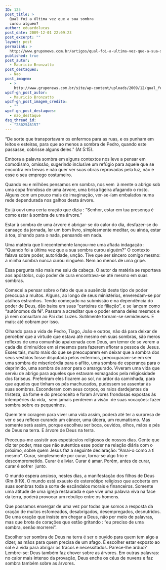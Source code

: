 ```yaml
---
ID: 125
post_title: >
  Qual foi a última vez que a sua sombra
  curou alguém?
author: eduardolucas
post_date: 2009-12-01 22:09:23
post_excerpt: ""
layout: post
permalink: >
  http://www.gruponews.com.br/artigos/qual-foi-a-ultima-vez-que-a-sua-sombra-curou-alguem
published: true
post_autor:
  - Mauricio Bronzatto
post_destaques:
  - Nao
post_imagem:
  - >
    http://www.gruponews.com.br/site/wp-content/uploads/2009/12/qual_foi_a_ultima_vez_que_a_sua_sombra_curou_alguem.jpg
wpcf-gn_post_autor:
  - Mauricio Bronzatto
wpcf-gn_post_imagem_credito:
  - ""
wpcf-gn_post_destaques:
  - nao_destaque
dsq_thread_id:
  - "2802546157"
---
```

“De sorte que transportavam os enfermos para as ruas, e os punham em leitos e esteiras, para que ao menos a sombra de Pedro, quando este passasse, cobrisse alguns deles.” (At 5:15).

Embora a palavra sombra em alguns contextos nos leve a pensar em comodismo, omissão, sugerindo inclusive um refúgio para aquele que se encontra em trevas e não quer ver suas obras reprovadas pela luz, não é esse o seu emprego costumeiro.

Quando eu e milhões pensamos em sombra, nos vem  à mente o abrigo sob uma copa frondosa de uma árvore, uma brisa ligeira afagando o rosto. Alguns com um pouco mais de imaginação, ver-se-íam embalados numa rede dependurada nos galhos desta árvore.

Eu já ouvi uma certa oração que dizia : “Senhor, estar em tua presença é como estar à sombra de uma árvore.”

Estar à sombra de uma árvore é abrigar-se do calor do dia, desfazer-se do cansaço da jornada, ler um bom livro, simplesmente meditar, ou ainda, estar à toa, olhando para o nada, pensando em nada.

Uma matéria que li recentemente lançou-me uma afiada indagação : “Quando foi a última vez que a sua sombra curou alguém?” O contexto falava sobre poder, autoridade, unção. Tive que ser sincero comigo mesmo: a minha sombra nunca curou ninguém. Nem ao menos de uma gripe.

Essa pergunta não mais me saiu da cabeça. O autor da matéria se reportava aos apóstolos, cujo poder de cura encontrava-se até mesmo em suas sombras.

Comecei a pensar sobre o fato de que a ausência deste tipo de poder preocupa a muitos. Alguns, ao longo de seus ministérios, enveredam-se por atalhos estranhos. Tendo começado na submissão e na dependência do poder de Deus, dão baixa em suas “carteiras de filiação”, e se lançam como “autônomos da fé”. Passam a acreditar que o poder emana deles mesmos e já nem consultam ao Pai das Luzes. Sutilmente tornam-se semideuses. E mais: até cobram por isso.

Olhando para a vida de Pedro, Tiago, João e outros, não dá para deixar de perceber que a virtude que estava até mesmo em suas sombras, são meros reflexos de uma comunhão apaixonada com Deus, um temor de se verem a cada dia diminuídos em si mesmos para fazerem aflorar a pessoa de Jesus. Esses tais, muito mais do que se preocuparem em deixar que a sombra dos seus vestidos fosse disputada pelos enfermos, preocuparam-se em ser uma sombra de misericórdia para o aflito, uma sombra de esperança para o deprimido, uma sombra de amor para o amargurado. Viveram uma vida que serviu de abrigo para aqueles que estavam esmagados pela religiosidade dos fariseus. Preferiram eles ficarem ao sol, no ardor da caminhada, para que aqueles que tinham os pés machucados, pudessem se assentar às suas sombras. Esconderam com seus corpos, os raios dardejantes da tristeza, da fome e do preconceito e foram árvores frondosas expostas às intempéries da vida,  sem jamais perderem a visão  de suas vocações: fazer sombra sobre os pequeninos.

Quem tem coragem para viver uma vida assim, poderá até ter a surpresa de ver o seu reflexo curando um câncer, uma úlcera, um reumatismo. Mas somente será assim, porque escolheu ser boca, ouvidos, olhos, mãos e pés de Deus na terra. E árvore de Deus na terra.

Preocupa-me assistir aos espetáculos religiosos de nossos dias. Gente que diz ter poder, mas que não autentica esse poder na relação diária com o próximo, sobre quem Jesus faz a seguinte declaração: “Amai-o como a ti mesmo”. Curar, simplesmente por curar, torna-se algo frio e descomprometido. Curar é aliviar. Curar é amar. Porém, antes de curar, curar é sofrer  junto.

O mundo espera ansioso, nestes dias, a manifestação dos filhos de Deus (Rm 8:19). O mundo está exausto do estereótipo religioso que acoberta em suas sombras toda a sorte de escândalos morais e financeiros. Somente uma atitude de uma igreja restaurada e que vive uma palavra viva na face da terra, poderá provocar um rebuliço entre os homens.

Que possamos enxergar de uma vez por todas que somos a resposta da oração de muitos esfomeados, desabrigados, desempregados, desnutridos. De uma oração que insiste em chegar a Deus, não por meio de palavras, mas que brota de corações que estão gritando : ”eu preciso de uma sombra, senão morrerei”.

Escolher ser sombra de Deus na terra é ser o ouvido para quem tem algo a dizer, as mãos para quem precisa de um afago. É escolher estar exposto ao sol e à vida para abrigar os fracos e necessitados. Parece-lhe árduo? Lembre-se: Deus também faz chover sobre as árvores. Em outras palavras: no calor mais intenso da provação, Deus enche os céus de nuvens e faz sombra também sobre as árvores.